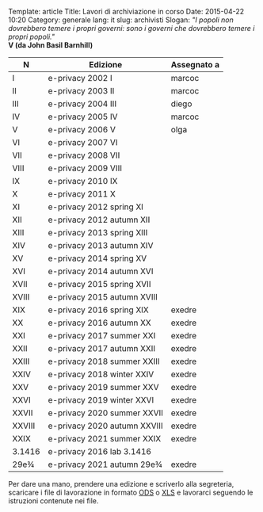 Template: article
Title: Lavori di archiviazione in corso
Date: 2015-04-22 10:20
Category: generale
lang: it
slug: archivisti
Slogan: <i>"I popoli non dovrebbero temere i propri governi: sono i governi che dovrebbero temere i propri popoli."</i><br/><b>V (da John Basil Barnhill)</b>



| N      | Edizione                     | Assegnato a |
|--------|------------------------------|-------------|
| I      | e-privacy 2002 I             | marcoc      |
| II     | e-privacy 2003 II            | marcoc      |
| III    | e-privacy 2004 III           | diego       |
| IV     | e-privacy 2005 IV            | marcoc      |
| V      | e-privacy 2006 V             | olga        |
| VI     | e-privacy 2007 VI            |             |
| VII    | e-privacy 2008 VII           |             |
| VIII   | e-privacy 2009 VIII          |             |
| IX     | e-privacy 2010 IX            |             |
| X      | e-privacy 2011 X             |             |
| XI     | e-privacy 2012 spring XI     |             |
| XII    | e-privacy 2012 autumn XII    |             |
| XIII   | e-privacy 2013 spring XIII   |             |
| XIV    | e-privacy 2013 autumn XIV    |             |
| XV     | e-privacy 2014 spring XV     |             |
| XVI    | e-privacy 2014 autumn XVI    |             |
| XVII   | e-privacy 2015 spring XVII   |             |
| XVIII  | e-privacy 2015 autumn XVIII  |             |
| XIX    | e-privacy 2016 spring XIX    | exedre      |
| XX     | e-privacy 2016 autumn XX     | exedre      |
| XXI    | e-privacy 2017 summer XXI    | exedre      |
| XXII   | e-privacy 2017 autumn XXII   | exedre      |
| XXIII  | e-privacy 2018 summer XXIII  | exedre      |
| XXIV   | e-privacy 2018 winter XXIV   | exedre      |
| XXV    | e-privacy 2019 summer XXV    | exedre      |
| XXVI   | e-privacy 2019 winter XXVI   | exedre      |
| XXVII  | e-privacy 2020 summer XXVII  | exedre      |
| XXVIII | e-privacy 2020 autumn XXVIII | exedre      |
| XXIX   | e-privacy 2021 summer XXIX   | exedre      |
| 3.1416 | e-privacy 2016 lab 3.1416    |             |
| 29e¾   | e-privacy 2021 autumn 29e¾   | exedre      |


Per dare una mano, prendere una edizione e scriverlo alla segreteria, scaricare i file di lavorazione in formato [ODS](images/PWS-YYYYS.ods) o [XLS](images/PWS-YYYYS.xls) e lavorarci seguendo le istruzioni contenute nei file.
